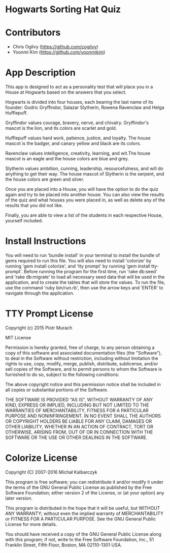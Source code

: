 # Hogwarts Sorting Hat Quiz #

# Contributors #
- Chris Ogilvy (https://github.com/cogilvy)
- Yoonmi Kim (https://github.com/yoonmikim)

# App Description #
This app is designed to act as a personality test that will place you in a House
at Hogwarts based on the answers that you select.

Hogwarts is divided into four houses, each bearing the last name of its founder:
Godric Gryffindor, Salazar Slytherin, Rowena Ravenclaw and Helga Hufflepuff.

Gryffindor values courage, bravery, nerve, and chivalry. Gryffindor's mascot is
the lion, and its colors are scarlet and gold.

Hufflepuff values hard work, patience, justice, and loyalty. The house mascot is
the badger, and canary yellow and black are its colors.

Ravenclaw values intelligence, creativity, learning, and wit.The house mascot is
an eagle and the house colors are blue and grey.

Slytherin values ambition, cunning, leadership, resourcefulness, and will do
anything to get their way. The house mascot of Slytherin is the serpent, and the
house colors are green and silver.

Once you are placed into a House, you will have the option to do the quiz again
and try to be placed into another house. You can also view the results of the
quiz and what houses you were placed in, as well as delete any of the results
that you did not like.

Finally, you are able to view a list of the students in each respective House,
yourself included.

# Install Instructions #
You will need to run 'bundle install' in your terminal to install the bundle of
gems required to run this file. You will also need to install 'colorize' by
running 'gem install colorize', and 'tty prompt' by running 'gem install
tty-prompt'. Before running the program for the first time, run 'rake db:seed'
and 'rake db:migrate' to load all necessary seed data that will be used in the
application, and to create the tables that will store the values. To run the
file, use the command 'ruby bin/run.rb', then use the arrow keys and 'ENTER'
to navigate through the application.

# TTY Prompt License #
Copyright (c) 2015 Piotr Murach

MIT License

Permission is hereby granted, free of charge, to any person obtaining
a copy of this software and associated documentation files (the
"Software"), to deal in the Software without restriction, including
without limitation the rights to use, copy, modify, merge, publish,
distribute, sublicense, and/or sell copies of the Software, and to
permit persons to whom the Software is furnished to do so, subject to
the following conditions:

The above copyright notice and this permission notice shall be
included in all copies or substantial portions of the Software.

THE SOFTWARE IS PROVIDED "AS IS", WITHOUT WARRANTY OF ANY KIND,
EXPRESS OR IMPLIED, INCLUDING BUT NOT LIMITED TO THE WARRANTIES OF
MERCHANTABILITY, FITNESS FOR A PARTICULAR PURPOSE AND
NONINFRINGEMENT. IN NO EVENT SHALL THE AUTHORS OR COPYRIGHT HOLDERS BE
LIABLE FOR ANY CLAIM, DAMAGES OR OTHER LIABILITY, WHETHER IN AN ACTION
OF CONTRACT, TORT OR OTHERWISE, ARISING FROM, OUT OF OR IN CONNECTION
WITH THE SOFTWARE OR THE USE OR OTHER DEALINGS IN THE SOFTWARE.

# Colorize License #
Copyright (C) 2007-2016 Michał Kalbarczyk

This program is free software; you can redistribute it and/or modify
it under the terms of the GNU General Public License as published by
the Free Software Foundation; either version 2 of the License, or
(at your option) any later version.

This program is distributed in the hope that it will be useful,
but WITHOUT ANY WARRANTY; without even the implied warranty of
MERCHANTABILITY or FITNESS FOR A PARTICULAR PURPOSE. See the
GNU General Public License for more details.

You should have received a copy of the GNU General Public License along
with this program; if not, write to the Free Software Foundation, Inc.,
51 Franklin Street, Fifth Floor, Boston, MA 02110-1301 USA.
